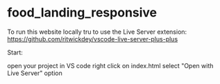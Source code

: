 # food_landing_responsive

To run this website locally tru to use the Live Server extension: https://github.com/ritwickdey/vscode-live-server-plus-plus

Start:

open your project in VS code
right click on index.html
select "Open with Live Server" option
